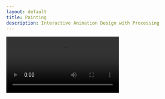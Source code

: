 ```yaml
---
layout: default
title: Painting
description: Interactive Animation Design with Processing
---
```


<video controls preload="auto">
  <source src="../docs/StarryNight.mp4" type="video/mp4">
</video>
